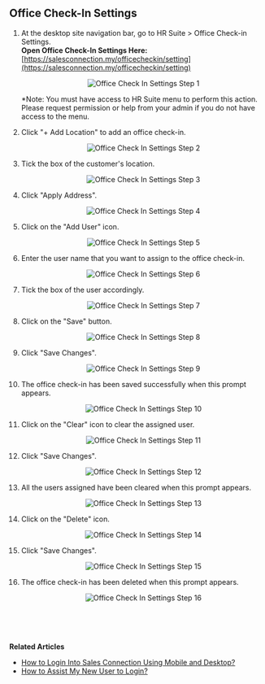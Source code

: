 ## Office Check-In Settings

1. At the desktop site navigation bar, go to HR Suite > Office Check-in Settings.<br>
   **Open Office Check-In Settings Here:** [https://salesconnection.my/officecheckin/setting](https://salesconnection.my/officecheckin/setting)<br>

   <p align="center">
      <img src="img/Office_Check_In_Settings_Step_1.png" alt="Office Check In Settings Step 1">
   </p>
     
   *Note: You must have access to HR Suite menu to perform this action. Please request permission or help from your admin if you do not have access to the menu.<br>
   
2. Click "+ Add Location" to add an office check-in.

   <p align="center">
      <img src="img/Office_Check_In_Settings_Step_2.png" alt="Office Check In Settings Step 2">
   </p>
  
3. Tick the box of the customer's location.

   <p align="center">
      <img src="img/Office_Check_In_Settings_Step_3.png" alt="Office Check In Settings Step 3">
   </p>
  
4. Click "Apply Address".

   <p align="center">
      <img src="img/Office_Check_In_Settings_Step_4.png" alt="Office Check In Settings Step 4">
   </p>
  
5. Click on the "Add User" icon.

   <p align="center">
      <img src="img/Office_Check_In_Settings_Step_5.png" alt="Office Check In Settings Step 5">
   </p>
  
6. Enter the user name that you want to assign to the office check-in.

   <p align="center">
      <img src="img/Office_Check_In_Settings_Step_6.png" alt="Office Check In Settings Step 6">
   </p>
  
7. Tick the box of the user accordingly.

   <p align="center">
      <img src="img/Office_Check_In_Settings_Step_7.png" alt="Office Check In Settings Step 7">
   </p>
  
8. Click on the "Save" button.

   <p align="center">
      <img src="img/Office_Check_In_Settings_Step_8.png" alt="Office Check In Settings Step 8">
   </p>
  
9. Click "Save Changes".

   <p align="center">
      <img src="img/Office_Check_In_Settings_Step_9.png" alt="Office Check In Settings Step 9">
   </p>
  
10. The office check-in has been saved successfully when this prompt appears.

    <p align="center">
       <img src="img/Office_Check_In_Settings_Step_10.png" alt="Office Check In Settings Step 10">
    </p>
  
11. Click on the "Clear" icon to clear the assigned user.

    <p align="center">
       <img src="img/Office_Check_In_Settings_Step_11.png" alt="Office Check In Settings Step 11">
    </p>
  
12. Click "Save Changes".

    <p align="center">
       <img src="img/Office_Check_In_Settings_Step_12.png" alt="Office Check In Settings Step 12">
    </p>
  
13. All the users assigned have been cleared when this prompt appears.

    <p align="center">
       <img src="img/Office_Check_In_Settings_Step_13.png" alt="Office Check In Settings Step 13">
    </p>
  
14. Click on the "Delete" icon.

    <p align="center">
       <img src="img/Office_Check_In_Settings_Step_14.png" alt="Office Check In Settings Step 14">
    </p>
  
15. Click "Save Changes".

    <p align="center">
       <img src="img/Office_Check_In_Settings_Step_15.png" alt="Office Check In Settings Step 15">
    </p>
  
16. The office check-in has been deleted when this prompt appears.

    <p align="center">
       <img src="img/Office_Check_In_Settings_Step_16.png" alt="Office Check In Settings Step 16">
    </p>  
   <br><br><br>

**Related Articles**
- [How to Login Into Sales Connection Using Mobile and Desktop?](Login.md)
- [How to Assist My New User to Login?](New_User_Login.md)
